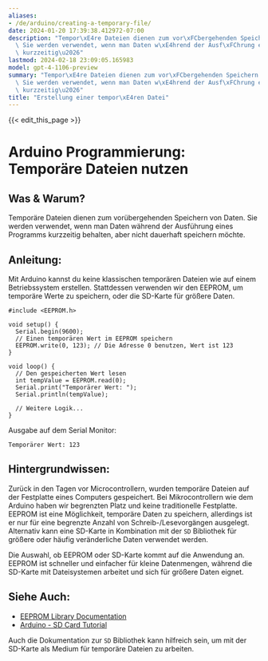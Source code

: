 ```yaml
---
aliases:
- /de/arduino/creating-a-temporary-file/
date: 2024-01-20 17:39:38.412972-07:00
description: "Tempor\xE4re Dateien dienen zum vor\xFCbergehenden Speichern von Daten.\
  \ Sie werden verwendet, wenn man Daten w\xE4hrend der Ausf\xFChrung eines Programms\
  \ kurzzeitig\u2026"
lastmod: 2024-02-18 23:09:05.165983
model: gpt-4-1106-preview
summary: "Tempor\xE4re Dateien dienen zum vor\xFCbergehenden Speichern von Daten.\
  \ Sie werden verwendet, wenn man Daten w\xE4hrend der Ausf\xFChrung eines Programms\
  \ kurzzeitig\u2026"
title: "Erstellung einer tempor\xE4ren Datei"
---
```


{{< edit_this_page >}}

# Arduino Programmierung: Temporäre Dateien nutzen

## Was & Warum?
Temporäre Dateien dienen zum vorübergehenden Speichern von Daten. Sie werden verwendet, wenn man Daten während der Ausführung eines Programms kurzzeitig behalten, aber nicht dauerhaft speichern möchte.

## Anleitung:
Mit Arduino kannst du keine klassischen temporären Dateien wie auf einem Betriebssystem erstellen. Stattdessen verwenden wir den EEPROM, um temporäre Werte zu speichern, oder die SD-Karte für größere Daten.

```Arduino
#include <EEPROM.h>

void setup() {
  Serial.begin(9600);
  // Einen temporären Wert im EEPROM speichern
  EEPROM.write(0, 123); // Die Adresse 0 benutzen, Wert ist 123
}

void loop() {
  // Den gespeicherten Wert lesen
  int tempValue = EEPROM.read(0);
  Serial.print("Temporärer Wert: ");
  Serial.println(tempValue);
  
  // Weitere Logik...
}
```
Ausgabe auf dem Serial Monitor: 
```
Temporärer Wert: 123
```

## Hintergrundwissen:
Zurück in den Tagen vor Microcontrollern, wurden temporäre Dateien auf der Festplatte eines Computers gespeichert. Bei Mikrocontrollern wie dem Arduino haben wir begrenzten Platz und keine traditionelle Festplatte. EEPROM ist eine Möglichkeit, temporäre Daten zu speichern, allerdings ist er nur für eine begrenzte Anzahl von Schreib-/Lesevorgängen ausgelegt. Alternativ kann eine SD-Karte in Kombination mit der `SD` Bibliothek für größere oder häufig veränderliche Daten verwendet werden.

Die Auswahl, ob EEPROM oder SD-Karte kommt auf die Anwendung an. EEPROM ist schneller und einfacher für kleine Datenmengen, während die SD-Karte mit Dateisystemen arbeitet und sich für größere Daten eignet.

## Siehe Auch:
- [EEPROM Library Documentation](https://www.arduino.cc/en/Reference/EEPROM)
- [Arduino - SD Card Tutorial](https://www.arduino.cc/en/Tutorial/LibraryExamples/ReadWrite)

Auch die Dokumentation zur `SD` Bibliothek kann hilfreich sein, um mit der SD-Karte als Medium für temporäre Dateien zu arbeiten.
